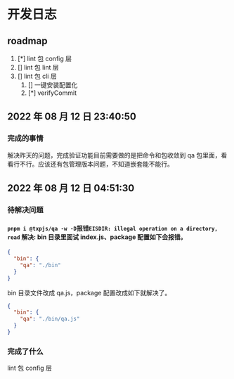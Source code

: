 # 开发日志

## roadmap

1. [*] lint 包 config 层
2. [] lint 包 lint 层
3. [] lint 包 cli 层
   1. [] 一键安装配置化
   2. [*] verifyCommit

## 2022 年 08 月 12 日 23:40:50

### 完成的事情

解决昨天的问题，完成验证功能目前需要做的是把命令和包收敛到 qa 包里面，看看行不行。应该还有包管理版本问题，不知道嵌套能不能行。

## 2022 年 08 月 12 日 04:51:30

### 待解决问题

#### `pnpm i @txpjs/qa -w -D`报错`EISDIR: illegal operation on a directory, read` 解决: bin 目录里面试 index.js、package 配置如下会报错。

```json
{
  "bin": {
    "qa": "./bin"
  }
}
```

bin 目录文件改成 qa.js，package 配置改成如下就解决了。

```json
{
  "bin": {
    "qa": "./bin/qa.js"
  }
}
```

### 完成了什么

lint 包 config 层
